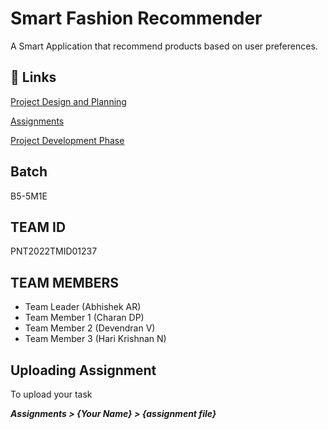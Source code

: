 # Smart Fashion Recommender

A Smart Application that recommend products based on user preferences.

## 🔗 Links

[Project Design and Planning](https://github.com/IBM-EPBL/IBM-Project-5252-1658752657/tree/main/Project%20Design%20%26%20Planning)

[Assignments](https://github.com/IBM-EPBL/IBM-Project-5252-1658752657/tree/main/Assignments)

[Project Development Phase](https://github.com/IBM-EPBL/IBM-Project-5252-1658752657/tree/main/Project%20Development%20Phase)

## Batch

B5-5M1E

## TEAM ID 

PNT2022TMID01237

## TEAM MEMBERS

- Team Leader (Abhishek AR)
- Team Member 1 (Charan DP)
- Team Member 2 (Devendran V)
- Team Member 3 (Hari Krishnan N)

## Uploading Assignment

To upload your task

<b><i>Assignments > {Your Name} > {assignment file}<i></b>
